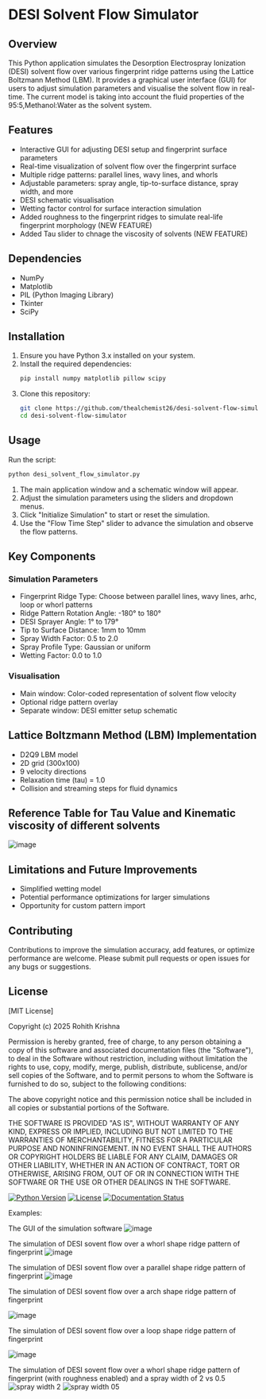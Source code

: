 # DESI Solvent Flow Simulator

## Overview

This Python application simulates the Desorption Electrospray Ionization (DESI) solvent flow over various fingerprint ridge patterns using the Lattice Boltzmann Method (LBM). It provides a graphical user interface (GUI) for users to adjust simulation parameters and visualise the solvent flow in real-time. The current model is taking into account the fluid properties of the 95:5,Methanol:Water as the solvent system.

## Features

- Interactive GUI for adjusting DESI setup and fingerprint surface parameters
- Real-time visualization of solvent flow over the fingerprint surface
- Multiple ridge patterns: parallel lines, wavy lines, and whorls
- Adjustable parameters: spray angle, tip-to-surface distance, spray width, and more
- DESI schematic visualisation
- Wetting factor control for surface interaction simulation
- Added roughness to the fingerprint ridges to simulate real-life fingerprint morphology (NEW FEATURE)
- Added Tau slider to chnage the viscosity of solvents (NEW FEATURE)
  

## Dependencies

- NumPy
- Matplotlib
- PIL (Python Imaging Library)
- Tkinter
- SciPy

## Installation

1. Ensure you have Python 3.x installed on your system.
2. Install the required dependencies:
   ```bash
   pip install numpy matplotlib pillow scipy
   ```
3. Clone this repository:
   ```bash
   git clone https://github.com/thealchemist26/desi-solvent-flow-simulator.git
   cd desi-solvent-flow-simulator
   ```

## Usage

Run the script:
```bash
python desi_solvent_flow_simulator.py
```

1. The main application window and a schematic window will appear.
2. Adjust the simulation parameters using the sliders and dropdown menus.
3. Click "Initialize Simulation" to start or reset the simulation.
4. Use the "Flow Time Step" slider to advance the simulation and observe the flow patterns.

## Key Components

### Simulation Parameters

- Fingerprint Ridge Type: Choose between parallel lines, wavy lines, arhc, loop or whorl patterns
- Ridge Pattern Rotation Angle: -180° to 180°
- DESI Sprayer Angle: 1° to 179°
- Tip to Surface Distance: 1mm to 10mm
- Spray Width Factor: 0.5 to 2.0
- Spray Profile Type: Gaussian or uniform
- Wetting Factor: 0.0 to 1.0

### Visualisation

- Main window: Color-coded representation of solvent flow velocity
- Optional ridge pattern overlay
- Separate window: DESI emitter setup schematic

## Lattice Boltzmann Method (LBM) Implementation

- D2Q9 LBM model
- 2D grid (300x100)
- 9 velocity directions
- Relaxation time (tau) = 1.0
- Collision and streaming steps for fluid dynamics

## Reference Table for Tau Value and Kinematic viscosity of different solvents

![image](https://github.com/user-attachments/assets/38214085-7592-4c77-bd15-576e984e268e)


## Limitations and Future Improvements

- Simplified wetting model
- Potential performance optimizations for larger simulations
- Opportunity for custom pattern import

## Contributing

Contributions to improve the simulation accuracy, add features, or optimize performance are welcome. Please submit pull requests or open issues for any bugs or suggestions.

## License

[MIT License]

Copyright (c) 2025 Rohith Krishna

Permission is hereby granted, free of charge, to any person obtaining a copy of this software and associated documentation files (the "Software"), to deal in the Software without restriction, including without limitation the rights to use, copy, modify, merge, publish, distribute, sublicense, and/or sell copies of the Software, and to permit persons to whom the Software is furnished to do so, subject to the following conditions:

The above copyright notice and this permission notice shall be included in all copies or substantial portions of the Software.

THE SOFTWARE IS PROVIDED "AS IS", WITHOUT WARRANTY OF ANY KIND, EXPRESS OR IMPLIED, INCLUDING BUT NOT LIMITED TO THE WARRANTIES OF MERCHANTABILITY, FITNESS FOR A PARTICULAR PURPOSE AND NONINFRINGEMENT. IN NO EVENT SHALL THE AUTHORS OR COPYRIGHT HOLDERS BE LIABLE FOR ANY CLAIM, DAMAGES OR OTHER LIABILITY, WHETHER IN AN ACTION OF CONTRACT, TORT OR OTHERWISE, ARISING FROM, OUT OF OR IN CONNECTION WITH THE SOFTWARE OR THE USE OR OTHER DEALINGS IN THE SOFTWARE.

[![Python Version](https://img.shields.io/badge/Python-3.7+-blue.svg)](https://www.python.org/downloads/)
[![License](https://img.shields.io/badge/License-MIT-blue.svg)](LICENSE)
[![Documentation Status](https://img.shields.io/badge/Documentation-Complete-brightgreen.svg)](README.md)

Examples:

The GUI of the simulation software
![image](https://github.com/user-attachments/assets/40f89678-04b9-47ce-8064-14e8088ffd4e)

The simulation of DESI sovent flow over a whorl shape ridge pattern of fingerprint
![image](https://github.com/user-attachments/assets/3dd7ae1b-4872-427f-9586-7cfdd34fd52e)

The simulation of DESI sovent flow over a parallel shape ridge pattern of fingerprint
![image](https://github.com/user-attachments/assets/61ab198a-e542-471f-aa9f-a44ed9340696)

The simulation of DESI sovent flow over a arch shape ridge pattern of fingerprint

![image](https://github.com/user-attachments/assets/b7a174b8-3837-4200-86e7-4fbc0fdd141a)

The simulation of DESI sovent flow over a loop shape ridge pattern of fingerprint

![image](https://github.com/user-attachments/assets/6b4ba00f-9b41-4796-b9ed-e670ebb4084b)

The simulation of DESI sovent flow over a whorl shape ridge pattern of fingerprint (with roughness enabled) and a spray width of 2 vs 0.5 
![spray width 2](https://github.com/user-attachments/assets/6776ab5d-cdee-4b18-9478-55ec3d22d8e2)
![spray width 05](https://github.com/user-attachments/assets/05214062-4236-4991-be38-f3a582ddd7bc)




